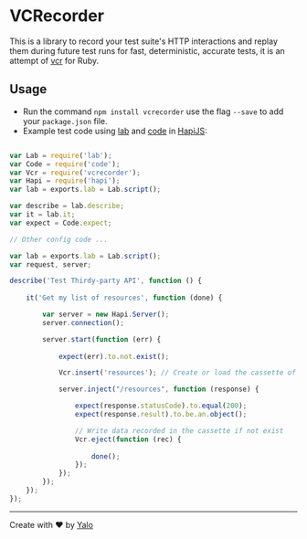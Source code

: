 # VCRecorder

This is a library to record your test suite's HTTP interactions and replay them during future test runs for fast, deterministic, accurate tests, it is an attempt of [vcr](https://github.com/vcr/vcr) for Ruby.

## Usage

- Run the command `npm install vcrecorder` use the flag `--save` to add your `package.json` file.
- Example test code using [lab](https://github.com/hapijs/lab) and [code](https://github.com/hapijs/code) in [HapiJS](http://hapijs.com/):

```javascript

var Lab = require('lab');
var Code = require('code');
var Vcr = require('vcrecorder');
var Hapi = require('hapi');
var lab = exports.lab = Lab.script();

var describe = lab.describe;
var it = lab.it;
var expect = Code.expect;

// Other config code ...

var lab = exports.lab = Lab.script();
var request, server;

describe('Test Thirdy-party API', function () {
    
    it('Get my list of resources', function (done) {

        var server = new Hapi.Server();
        server.connection();

        server.start(function (err) {
            
            expect(err).to.not.exist();

            Vcr.insert('resources'); // Create or load the cassette of resources

            server.inject("/resources", function (response) {

                expect(response.statusCode).to.equal(200);
                expect(response.result).to.be.an.object();

                // Write data recorded in the cassette if not exist
                Vcr.eject(function (rec) {
                    
                    done();
                });
            });   
        });
    });
});

```


---

Create with :heart: by [Yalo](https://github.com/yalochat)